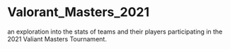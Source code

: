 # Valorant_Masters_2021
an exploration into the stats of teams and their players participating in the 2021 Valiant Masters Tournament.
